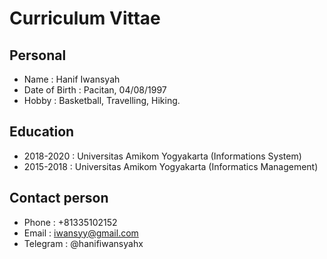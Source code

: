 #  Curriculum Vittae

## Personal
- Name              : Hanif Iwansyah
- Date of Birth     : Pacitan, 04/08/1997
- Hobby             : Basketball, Travelling, Hiking.

## Education
- 2018-2020         : Universitas Amikom Yogyakarta (Informations System)
- 2015-2018         : Universitas Amikom Yogyakarta (Informatics Management)

## Contact person
- Phone             : +81335102152
- Email             : iwansyy@gmail.com
- Telegram          : @hanifiwansyahx
